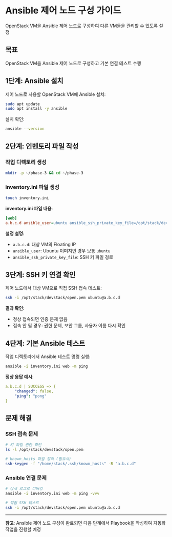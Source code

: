 # Ansible 제어 노드 구성 가이드

OpenStack VM을 Ansible 제어 노드로 구성하여 다른 VM들을 관리할 수 있도록 설정

## 목표

OpenStack VM을 Ansible 제어 노드로 구성하고 기본 연결 테스트 수행

## 1단계: Ansible 설치

제어 노드로 사용할 OpenStack VM에 Ansible 설치:

```bash
sudo apt update
sudo apt install -y ansible
```

설치 확인:

```bash
ansible --version
```

## 2단계: 인벤토리 파일 작성

### 작업 디렉토리 생성

```bash
mkdir -p ~/phase-3 && cd ~/phase-3
```

### inventory.ini 파일 생성

```bash
touch inventory.ini
```

**inventory.ini 파일 내용**:

```ini
[web]
a.b.c.d ansible_user=ubuntu ansible_ssh_private_key_file=/opt/stack/devstack/open.pem
```

**설정 설명**:
- `a.b.c.d`: 대상 VM의 Floating IP
- `ansible_user`: Ubuntu 이미지인 경우 보통 `ubuntu`
- `ansible_ssh_private_key_file`: SSH 키 파일 경로

## 3단계: SSH 키 연결 확인

제어 노드에서 대상 VM으로 직접 SSH 접속 테스트:

```bash
ssh -i /opt/stack/devstack/open.pem ubuntu@a.b.c.d
```

**결과 확인**:
- 정상 접속되면 인증 문제 없음
- 접속 안 될 경우: 권한 문제, 보안 그룹, 사용자 이름 다시 확인

## 4단계: 기본 Ansible 테스트

작업 디렉토리에서 Ansible 테스트 명령 실행:

```bash
ansible -i inventory.ini web -m ping
```

**정상 응답 예시**:

```yaml
a.b.c.d | SUCCESS => {
    "changed": false,
    "ping": "pong"
}
```

## 문제 해결

### SSH 접속 문제

```bash
# 키 파일 권한 확인
ls -l /opt/stack/devstack/open.pem

# known_hosts 파일 정리 (필요시)
ssh-keygen -f "/home/stack/.ssh/known_hosts" -R "a.b.c.d"
```

### Ansible 연결 문제

```bash
# 상세 로그로 디버깅
ansible -i inventory.ini web -m ping -vvv

# 직접 SSH 테스트
ssh -i /opt/stack/devstack/open.pem ubuntu@a.b.c.d
```

---

**참고**: Ansible 제어 노드 구성이 완료되면 다음 단계에서 Playbook을 작성하여 자동화 작업을 진행할 예정
